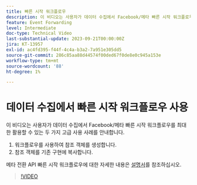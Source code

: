 ```yaml
---
title: 빠른 시작 워크플로우
description: 이 비디오는 사용자가 데이터 수집에서 Facebook/메타 빠른 시작 워크플로우를 최대한 활용할 수 있는 두 가지 고급 사용 사례를 안내합니다.
feature: Event Forwarding
level: Intermediate
doc-type: Technical Video
last-substantial-update: 2023-09-21T00:00:00Z
jira: KT-13957
exl-id: ac4fd395-f44f-4c4a-b3a2-7a951e305dd5
source-git-commit: 286c85aa88d44574f00ded67f0de8e0c945a153e
workflow-type: tm+mt
source-wordcount: '88'
ht-degree: 1%

---
```


# 데이터 수집에서 빠른 시작 워크플로우 사용


이 비디오는 사용자가 데이터 수집에서 Facebook/메타 빠른 시작 워크플로우를 최대한 활용할 수 있는 두 가지 고급 사용 사례를 안내합니다.

1. 워크플로우를 사용하여 참조 객체를 생성합니다. 
1. 참조 객체를 기존 구현에 복사합니다.

메타 전환 API 빠른 시작 워크플로우에 대한 자세한 내용은 [설명서](https://experienceleague.adobe.com/docs/experience-platform/tags/extensions/server/meta/overview.html?lang=en#quick-start)를 참조하십시오.

>[!VIDEO](https://video.tv.adobe.com/v/3424501?learn=on&enablevpops)
